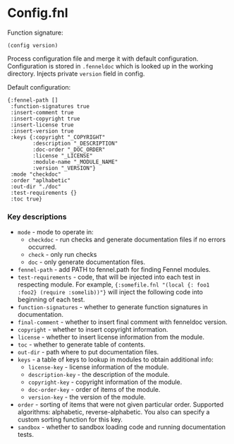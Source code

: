# Config.fnl
Function signature:

```
(config version)
```

Process configuration file and merge it with default configuration.
Configuration is stored in `.fenneldoc` which is looked up in the
working directory.  Injects private `version` field in config.

Default configuration:

``` fennel
{:fennel-path []
 :function-signatures true
 :insert-comment true
 :insert-copyright true
 :insert-license true
 :insert-version true
 :keys {:copyright "_COPYRIGHT"
        :description "_DESCRIPTION"
        :doc-order "_DOC_ORDER"
        :license "_LICENSE"
        :module-name "_MODULE_NAME"
        :version "_VERSION"}
 :mode "checkdoc"
 :order "aplhabetic"
 :out-dir "./doc"
 :test-requirements {}
 :toc true}
```

### Key descriptions

- `mode` - mode to operate in:
  - `checkdoc` - run checks and generate documentation files if no errors occurred.
  - `check` - only run checks
  - `doc` - only generate documentation files.
- `fennel-path` - add PATH to fennel.path for finding Fennel modules.
- `test-requirements` - code, that will be injected into each test in respecting module.
  For example, `{:somefile.fnl "(local {: foo1 :foo2} (require :somelib))"}` will inject the
  following code into beginning of each test.
- `function-signatures` - whether to generate function signatures in documentation.
- `final-comment` - whether to insert final comment with fenneldoc version.
- `copyright` - whether to insert copyright information.
- `license` - whether to insert license information from the module.
- `toc` - whether to generate table of contents.
- `out-dir` - path where to put documentation files.
- `keys` - a table of keys to lookup in modules to obtain additional info:
  - `license-key` -  license information of the module.
  - `description-key` - the description of the module.
  - `copyright-key` - copyright information of the module.
  - `doc-order-key` - order of items of the module.
  - `version-key` - the version of the module.
- `order` - sorting of items that were not given particular order.
  Supported algorithms: alphabetic, reverse-alphabetic.
  You also can specify a custom sorting function for this key.
- `sandbox` - whether to sandbox loading code and running documentation tests.



<!-- Generated with Fenneldoc 0.1.0
     https://gitlab.com/andreyorst/fenneldoc -->
